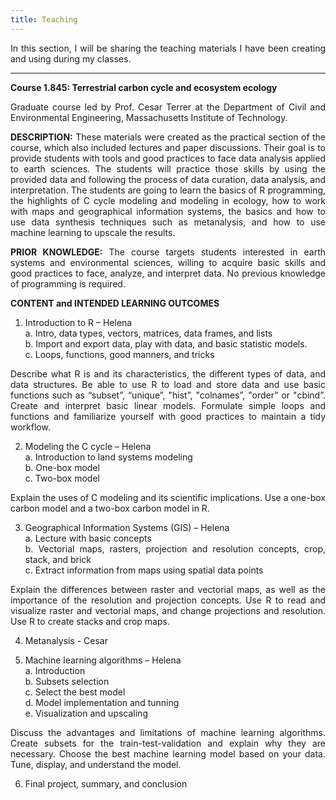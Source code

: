 ```yaml
---
title: Teaching
---
```

<style>body {text-align: justify}</style>

In this section, I will be sharing the teaching materials I have been creating and using during my classes.

---

**Course 1.845: Terrestrial carbon cycle and ecosystem ecology**<br/>

Graduate course led by Prof. Cesar Terrer at the Department of Civil and Environmental Engineering, Massachusetts Institute of Technology.<br/>

**DESCRIPTION:** These materials were created as the practical section of the course, which also included lectures and paper discussions. Their goal is to provide students with tools and good practices to face data analysis applied to earth sciences. The students will practice those skills by using the provided data and following the process of data curation, data analysis, and interpretation. The students are going to learn the basics of R programming, the highlights of C cycle modeling and modeling in ecology, how to work with maps and geographical information systems, the basics and how to use data synthesis techniques such as metanalysis, and how to use machine learning to upscale the results.

**PRIOR KNOWLEDGE:** The course targets students interested in earth systems and environmental sciences, willing to acquire basic skills and good practices to face, analyze, and interpret data. No previous knowledge of programming is required.

**CONTENT and INTENDED LEARNING OUTCOMES**

1.	Introduction to R – Helena<br/>
    a.	Intro, data types, vectors, matrices, data frames, and lists<br/>
    b.	Import and export data, play with data, and basic statistic models.<br/>
    c.	Loops, functions, good manners, and tricks<br/>
    
Describe what R is and its characteristics, the different types of data, and data structures.
Be able to use R to load and store data and use basic functions such as “subset”, “unique”, "hist”, "colnames”, "order” or "cbind”.
Create and interpret basic linear models.
Formulate simple loops and functions and familiarize yourself with good practices to maintain a tidy workflow.

2.	Modeling the C cycle – Helena <br/>
    a.	Introduction to land systems modeling<br/>
    b.	One-box model<br/>
    c.	Two-box model<br/>
    
Explain the uses of C modeling and its scientific implications.
Use a one-box carbon model and a two-box carbon model in R.
   
3.	Geographical Information Systems (GIS) – Helena <br/>
    a.	Lecture with basic concepts<br/>
    b.	Vectorial maps, rasters, projection and resolution concepts, crop, stack, and brick<br/>
    c.	Extract information from maps using spatial data points<br/>
    
Explain the differences between raster and vectorial maps, as well as the importance of the resolution and projection concepts.
Use R to read and visualize raster and vectorial maps, and change projections and resolution.
Use R to create stacks and crop maps.

4.	Metanalysis - Cesar <br/>

5.	Machine learning algorithms – Helena <br/>
    a.	Introduction<br/>
    b.	Subsets selection<br/>
    c.	Select the best model<br/>
    d.	Model implementation and tunning<br/>
    e.	Visualization and upscaling<br/>
    
Discuss the advantages and limitations of machine learning algorithms.
Create subsets for the train-test-validation and explain why they are necessary.
Choose the best machine learning model based on your data.
Tune, display, and understand the model.

6.	Final project, summary, and conclusion


